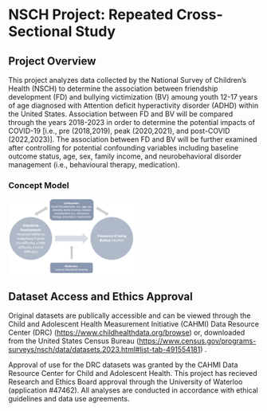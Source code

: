 # NSCH Project: Repeated Cross-Sectional Study 

## Project Overview
This project analyzes data collected by the National Survey of Children’s Health (NSCH) to determine the association between friendship development (FD) and bullying victimization (BV) amoung youth 12-17 years of age diagnosed with Attention deficit hyperactivity disorder (ADHD) within the United States. Association between FD and BV will be compared through the years 2018-2023 in order to determine the potential impacts of COVID-19 [i.e., pre (2018,2019), peak (2020,2021), and post-COVID (2022,2023)]. The association between FD and BV will be further examined after controlling for potential confounding variables including baseline outcome status, age, sex, family income, and neurobehavioral disorder management (i.e., behavioural therapy, medication). 

### Concept Model
<img src="Images/ConceptModel.png" width="50%" />

## Dataset Access and Ethics Approval 
Original datasets are publically accessible and can be viewed through the Child and Adolescent Health Measurement Initiative (CAHMI) Data Resource Center (DRC) (https://www.childhealthdata.org/browse) or, downloaded from the United States Census Bureau (https://www.census.gov/programs-surveys/nsch/data/datasets.2023.html#list-tab-491554181) . 

Approval of use for the DRC datasets was granted by the CAHMI Data Resource Center for Child and Adolescent Health. This project has recieved Research and Ethics Board approval through the University of Waterloo (application #47462). All analyses are conducted in accordance with ethical guidelines and data use agreements. 
